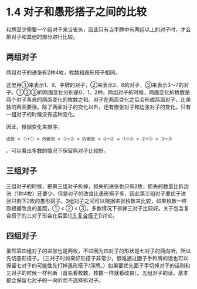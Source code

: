 # 1.4 对子和愚形搭子之间的比较

和牌至少需要一个组对子来当雀头，因此只有当手牌中有两组以上的对子时，才会把对子和其他的部分进行比较。

## 两组对子
两组对子的进张有2种4枚，枚数和愚形搭子相同。

这里用①来表示1、9、字牌的对子，②来表示2、8的对子，③来表示3～7的对子。①②③的两面变化分别是0、1、2种。两组对子的时候，两面变化的枚数是两个对子各自的两面变化的枚数之和。对子在两面变化之后会形成两面对子，比单独的两面要强。除了两面对子的变化以外，还有嵌张对子和边张对子的变化。只有一组对子的时候没有这种变化。

因此，根据变化来排序，
```
边张 < ①+① < 外嵌张 < ①+② < 内嵌张 < ②+② = ①+③ < ②+③ < ③+③
```
。可以看出多数的情况下保留两对子比较好。

## 三组对子
三组对子的时候，把第三组对子拆掉，损失的进张也只有2枚，损失的数量比拆边张（1种4枚）还要少。但是对子的改良比愚形搭子多，因此第三组对子要优于进张只剩下2枚的愚形搭子。3组对子之间可以根据进张枚数来比较，如果枚数一样则根据改良的差距，① < ② < ③。多数情况下拆掉三对子比较好。关于包含复合搭子的三对子形会在后面([1.5 复合搭子1](/1.05%20复合搭子1.html))讨论。

## 四组对子
虽然第四组对子的进张也是两枚，不过因为四对子的形状是七对子的两向听，所以先切愚形搭子。（三对子时如果好形搭子非常少，很难通过面子手和牌的话也可以保留七对子的可能性先打掉愚形搭子/浮牌。）如果要优先面子手切掉对子的话则和三对子的时候一样判断（首先看枚数，枚数一样就看改良）。五组对子的话，基本都会保留七对子的一向听而不选择拆对子。